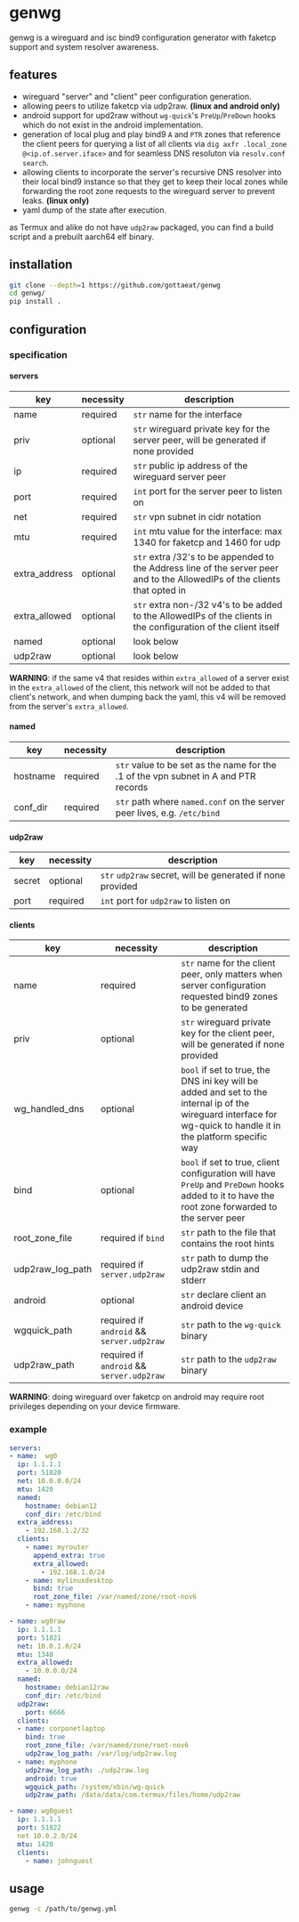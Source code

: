 # genwg
genwg is a wireguard and isc bind9 configuration generator with faketcp support
and system resolver awareness.

## features
- wireguard "server" and "client" peer configuration generation.
- allowing peers to utilize faketcp via udp2raw. __(linux and android only)__
- android support for upd2raw without `wg-quick`'s `PreUp`/`PreDown` hooks which
  do not exist in the android implementation.
- generation of local plug and play bind9 `A` and `PTR` zones that reference the
  client peers for querying a list of all clients via `dig axfr .local_zone
  @<ip.of.server.iface>` and for seamless DNS resoluton via `resolv.conf`
  `search`.
- allowing clients to incorporate the server's recursive DNS resolver into their
  local bind9 instance so that they get to keep their local zones while 
  forwarding the root zone requests to the wireguard server to prevent leaks.
  __(linux only)__
- yaml dump of the state after execution.

as Termux and alike do not have `udp2raw` packaged, you can find a build
script and a prebuilt aarch64 elf binary.

## installation
```sh
git clone --depth=1 https://github.com/gottaeat/genwg
cd genwg/
pip install .
```

## configuration
### specification
#### servers
| key           | necessity | description                                                                                                                |
|---------------|-----------|----------------------------------------------------------------------------------------------------------------------------|
| name          | required  | `str` name for the interface                                                                                               |
| priv          | optional  | `str` wireguard private key for the server peer, will be generated if none provided                                        |
| ip            | required  | `str` public ip address of the wireguard server peer                                                                       |
| port          | required  | `int` port for the server peer to listen on                                                                                |
| net           | required  | `str` vpn subnet in cidr notation                                                                                          |
| mtu           | required  | `int` mtu value for the interface: max 1340 for faketcp and 1460 for udp                                                   |
| extra_address | optional  | `str` extra /32's to be appended to the Address line of the server peer and to the AllowedIPs of the clients that opted in |
| extra_allowed | optional  | `str` extra non-/32 v4's to be added to the AllowedIPs of the clients in the configuration of the client itself            |
| named         | optional  | look below                                                                                                                 |
| udp2raw       | optional  | look below                                                                                                                 |

__WARNING__: if the same v4 that resides within `extra_allowed` of a server
exist in the `extra_allowed` of the client, this network will not be added to
that client's network, and when dumping back the yaml, this v4 will be removed
from the server's `extra_allowed`.

#### named
| key      | necessity | description |
|----------|-----------|-------------|
| hostname | required  | `str` value to be set as the name for the .1 of the vpn subnet in A and PTR records
| conf_dir | required  | `str` path where `named.conf` on the server peer lives, e.g. `/etc/bind`

#### udp2raw
| key    | necessity | description                                                |
|--------|-----------|------------------------------------------------------------|
| secret | optional  | `str` `udp2raw` secret, will be generated if none provided |
| port   | required  | `int` port for `udp2raw` to listen on                      |

#### clients
| key              | necessity                                 | description                                                                                                                                                       |
|------------------|-------------------------------------------|-------------------------------------------------------------------------------------------------------------------------------------------------------------------|
| name             | required                                  | `str` name for the client peer, only matters when server configuration requested bind9 zones to be generated                                                      |
| priv             | optional                                  | `str` wireguard private key for the client peer, will be generated if none provided                                                                               |
| wg_handled_dns   | optional                                  | `bool` if set to true, the DNS ini key will be added and set to the internal ip of the wireguard interface for wg-quick to handle it in the platform specific way |
| bind             | optional                                  | `bool` if set to true, client configuration will have `PreUp` and `PreDown` hooks added to it to have the root zone forwarded to the server peer                  |
| root_zone_file   | required if `bind`                        | `str` path to the file that contains the root hints                                                                                                               |
| udp2raw_log_path | required if `server.udp2raw`              | `str` path to dump the udp2raw stdin and stderr                                                                                                                   |
| android          | optional                                  | `str` declare client an android device                                                                                                                            |
| wgquick_path     | required if `android` && `server.udp2raw` | `str` path to the `wg-quick` binary                                                                                                                               |
| udp2raw_path     | required if `android` && `server.udp2raw` | `str` path to the `udp2raw` binary                                                                                                                                |

__WARNING__: doing wireguard over faketcp on android may require root privileges depending on your device firmware.

### example
```yml
servers:
- name:  wg0
  ip: 1.1.1.1
  port: 51820
  net: 10.0.0.0/24
  mtu: 1420
  named:
    hostname: debian12
    conf_dir: /etc/bind
  extra_address:
    - 192.168.1.2/32
  clients:
    - name: myrouter
      append_extra: true
      extra_allowed:
        - 192.168.1.0/24
    - name: mylinuxdesktop
      bind: true
      root_zone_file: /var/named/zone/root-nov6
    - name: myphone

- name: wg0raw
  ip: 1.1.1.1
  port: 51821
  net: 10.0.1.0/24
  mtu: 1340
  extra_allowed:
    - 10.0.0.0/24
  named:
    hostname: debian12raw
    conf_dir: /etc/bind
  udp2raw:
    port: 6666
  clients:
  - name: corponetlaptop
    bind: true
    root_zone_file: /var/named/zone/root-nov6
    udp2raw_log_path: /var/log/udp2raw.log
  - name: myphone
    udp2raw_log_path: ./udp2raw.log
    android: true
    wgquick_path: /system/xbin/wg-quick
    udp2raw_path: /data/data/com.termux/files/home/udp2raw

- name: wg0guest
  ip: 1.1.1.1
  port: 51822
  net 10.0.2.0/24
  mtu: 1420
  clients:
    - name: johnguest
```

## usage
```sh
genwg -c /path/to/genwg.yml
```
